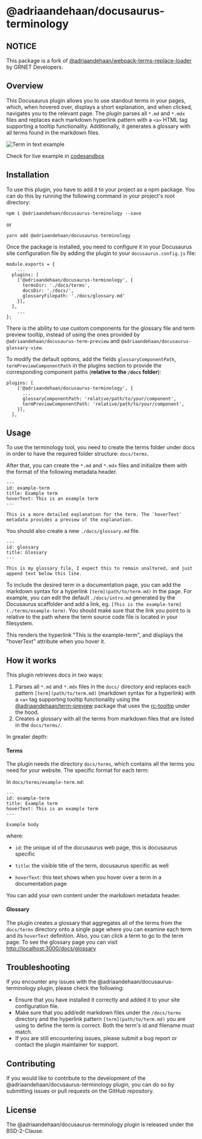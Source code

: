 # @adriaandehaan/docusaurus-terminology

## NOTICE

This package is a fork of [@adriaandehaan/webpack-terms-replace-loader](https://github.com/grnet/webpack-terms-replace-loader) by GRNET Developers.

## Overview

This Docusaurus plugin allows you to use standout terms in your pages, which, when hovered over, displays a short explanation, and when clicked, navigates you to the relevant page. The plugin parses all `*.md` and `*.mdx` files and replaces each markdown hyperlink pattern with a `<a>` HTML tag supporting a tooltip functionality. Additionally, it generates a glossary with all terms found in the markdown files.

![Term in text example](static/img/terminology_example.gif)


Check for live example in [codesandbox](https://codesandbox.io/p/sandbox/sharp-sara-jh675w)


## Installation

To use this plugin, you have to add it to your project as a npm package. You can do this by running the following command in your project's root directory:

```
npm i @adriaandehaan/docusaurus-terminology --save
```

or

```
yarn add @adriaandehaan/docusaurus-terminology
```

Once the package is installed, you need to configure it in your Docusaurus site configuration file by adding the plugin to your `docusaurus.config.js` file:

```
module.exports = {
    ...
  plugins: [
    ['@adriaandehaan/docusaurus-terminology', {
      termsDir: './docs/terms',
      docsDir: './docs/',
      glossaryFilepath: './docs/glossary.md'
    }],
  ],
    ...
};
```

There is the ability to use custom components for the glossary file and term preview tooltip, instead of using the ones provided by `@adriaandehaan/docusaurus-term-preview` and `@adriaandehaan/docusaurus-glossary-view`.

To modify the default options, add the fields `glossaryComponentPath`, `termPreviewComponentPath` in the plugins section to provide the corresponding component paths (**relative to the `/docs` folder**):

```
plugins: [
    ['@adriaandehaan/docusaurus-terminology', {
      ...
      glossaryComponentPath: 'relative/path/to/your/component',
      termPreviewComponentPath: 'relative/path/to/your/component',
    }],
  ],
```

## Usage

To use the terminology tool, you need to create the terms folder under docs in order to have the required folder structure: `docs/terms`.

After that, you can create the `*.md` and `*.mdx` files and initialize them with the format of the following metadata header.

```
---
id: example-term
title: Example term
hoverText: This is an example term
---

This is a more detailed explanation for the term. The `hoverText` metadata provides a preview of the explanation.
```

You should also create a new `./docs/glossary.md` file.

```
---
id: glossary
title: Glossary
---

This is my glossary file, I expect this to remain unaltered, and just append text below this line.

```

To include the desired term in a documentation page, you can add the markdown syntax for a hyperlink `[term](path/to/term.md)` in the page. For example, you can edit the default `./docs/intro.md` generated by the Docusaurus scaffolder and add a link, eg. `[This is the example-term](./terms/example-term)`. You should make sure that the link you point to is relative to the path where the term source code file is located in your filesystem.

This renders the hyperlink "This is the example-term", and displays the "hoverText" attribute when you hover it.

## How it works
This plugin retrieves docs in two ways:

1. Parses all `*.md` and `*.mdx` files in the `docs/` directory and replaces each pattern `[term](path/to/term.md)` (markdown syntax for a hyperlink) with a `<a>` tag supporting tooltip functionality using the [@adriaandehaan/term-preview](https://www.npmjs.com/package/@adriaandehaan/docusaurus-term-preview) package that uses the [rc-tooltip](https://www.npmjs.com/package/rc-tooltip) under the hood.
2. Creates a glossary with all the terms from markdown files that are listed in the `docs/terms/`.

In greater depth:

#### Terms

The plugin needs the directory `docs/terms`, which contains all the terms you need for your website. The specific format for each term:

In `docs/terms/example-term.md`:

```
---
id: example-term
title: Example term
hoverText: This is an example term
---

Example body
```

where:

* `id`: the unique id of the docusaurus web page, this is docusaurus specific

* `title`: the visible title of the term, docusaurus specific as well

* `hoverText`: this text shows when you hover over a term in a documentation page

You can add your own content under the markdown metadata header.

#### Glossary

The plugin creates a glossary that aggregates all of the terms from the `docs/terms` directory onto a single page where you can examine each term and its `hoverText` definition. Also, you can click a term to go to the term page. To see the glossary page you can visit [http://localhost:3000/docs/glossary](http://localhost:3000/docs/glossary)

## Troubleshooting

If you encounter any issues with the @adriaandehaan/docusaurus-terminology plugin, please check the following:
* Ensure that you have installed it correctly and added it to your site configuration file.
* Make sure that you add/edit markdown files under the `/docs/terms` directory and the hyperlink pattern `[term](path/to/term.md)` you are using to define the term is correct. Both the term's id and filename must match.
* If you are still encountering issues, please submit a bug report or contact the plugin maintainer for support.

## Contributing

If you would like to contribute to the development of the @adriaandehaan/docusaurus-terminology plugin, you can do so by submitting issues or pull requests on the GitHub repository.

## License

The @adriaandehaan/docusaurus-terminology plugin is released under the BSD-2-Clause.

